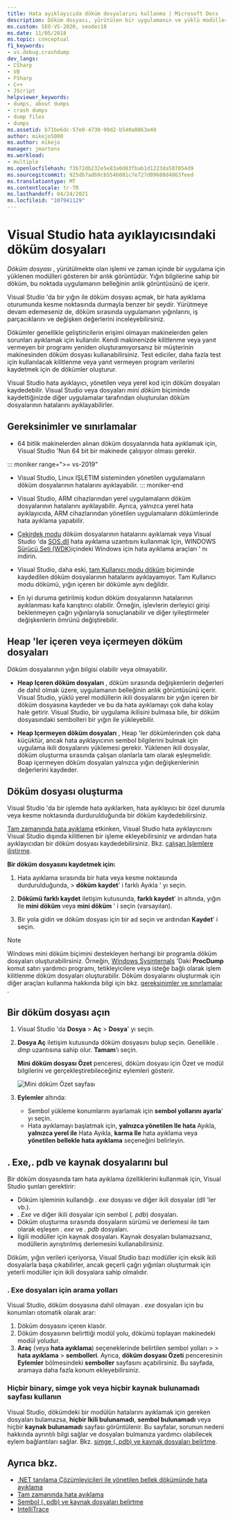 ```yaml
---
title: Hata ayıklayıcıda döküm dosyalarını kullanma | Microsoft Docs
description: Döküm dosyası, yürütülen bir uygulamanın ve yüklü modüllerin anlık görüntüsüdür. Uygulamaya hata ayıklama erişiminizin olmadığı durumlar için bir döküm dosyası oluşturmayı düşünün.
ms.custom: SEO-VS-2020, seodec18
ms.date: 11/05/2018
ms.topic: conceptual
f1_keywords:
- vs.debug.crashdump
dev_langs:
- CSharp
- VB
- FSharp
- C++
- JScript
helpviewer_keywords:
- dumps, about dumps
- crash dumps
- dump files
- dumps
ms.assetid: b71be6dc-57e0-4730-99d2-b540a0863e49
author: mikejo5000
ms.author: mikejo
manager: jmartens
ms.workload:
- multiple
ms.openlocfilehash: f3b72db232e5e83a0d83fbab1d1223da507054d9
ms.sourcegitcommit: 925db7adb9cb554b081c7e727d09680d4863feed
ms.translationtype: MT
ms.contentlocale: tr-TR
ms.lasthandoff: 04/24/2021
ms.locfileid: "107941129"
---
```

# <a name="dump-files-in-the-visual-studio-debugger"></a>Visual Studio hata ayıklayıcısındaki döküm dosyaları

<a name="BKMK_What_is_a_dump_file_"></a>*Döküm dosyası* , yürütülmekte olan işlemi ve zaman içinde bir uygulama için yüklenen modülleri gösteren bir anlık görüntüdür. Yığın bilgilerine sahip bir döküm, bu noktada uygulamanın belleğinin anlık görüntüsünü de içerir.

Visual Studio 'da bir yığın ile döküm dosyası açmak, bir hata ayıklama oturumunda kesme noktasında durmayla benzer bir şeydir. Yürütmeye devam edemeseniz de, döküm sırasında uygulamanın yığınlarını, iş parçacıklarını ve değişken değerlerini inceleyebilirsiniz.

Dökümler genellikle geliştiricilerin erişimi olmayan makinelerden gelen sorunları ayıklamak için kullanılır. Kendi makinenizde kilitlenme veya yanıt vermeyen bir programı yeniden oluşturamıyorsanız bir müşterinin makinesinden döküm dosyası kullanabilirsiniz. Test ediciler, daha fazla test için kullanılacak kilitlenme veya yanıt vermeyen program verilerini kaydetmek için de dökümler oluşturur.

Visual Studio hata ayıklayıcı, yönetilen veya yerel kod için döküm dosyaları kaydedebilir. Visual Studio veya dosyaları *mini döküm* biçiminde kaydettiğinizde diğer uygulamalar tarafından oluşturulan döküm dosyalarının hatalarını ayıklayabilirler.

## <a name="requirements-and-limitations"></a><a name="BKMK_Requirements_and_limitations"></a> Gereksinimler ve sınırlamalar

- 64 bitlik makinelerden alınan döküm dosyalarında hata ayıklamak için, Visual Studio 'Nun 64 bit bir makinede çalışıyor olması gerekir.

::: moniker range=">= vs-2019"
- Visual Studio, Linux IŞLETIM sisteminden yönetilen uygulamaların döküm dosyalarının hatalarını ayıklayabilir. 
::: moniker-end

- Visual Studio, ARM cihazlarından yerel uygulamaların döküm dosyalarının hatalarını ayıklayabilir. Ayrıca, yalnızca yerel hata ayıklayıcıda, ARM cihazlarından yönetilen uygulamaların dökümlerinde hata ayıklama yapabilir.

- [Çekirdek modu](/windows-hardware/drivers/debugger/kernel-mode-dump-files) döküm dosyalarının hatalarını ayıklamak veya Visual Studio 'da [SOS.dll](/dotnet/framework/tools/sos-dll-sos-debugging-extension) hata ayıklama uzantısını kullanmak Için, WINDOWS [Sürücü Seti (WDK)](/windows-hardware/drivers/download-the-wdk)içindeki Windows için hata ayıklama araçları ' nı indirin.

- Visual Studio, daha eski, [tam Kullanıcı modu döküm](/windows/desktop/wer/collecting-user-mode-dumps) biçiminde kaydedilen döküm dosyalarının hatalarını ayıklayamıyor. Tam Kullanıcı modu dökümü, yığın içeren bir dökümle aynı değildir.

- En iyi duruma getirilmiş kodun döküm dosyalarının hatalarının ayıklanması kafa karıştırıcı olabilir. Örneğin, işlevlerin derleyici girişi beklenmeyen çağrı yığınlarıyla sonuçlanabilir ve diğer iyileştirmeler değişkenlerin ömrünü değiştirebilir.

## <a name="dump-files-with-or-without-heaps"></a><a name="BKMK_Dump_files__with_or_without_heaps"></a> Heap 'ler içeren veya içermeyen döküm dosyaları

Döküm dosyalarının yığın bilgisi olabilir veya olmayabilir.

- **Heap Içeren döküm dosyaları** , döküm sırasında değişkenlerin değerleri de dahil olmak üzere, uygulamanın belleğinin anlık görüntüsünü içerir. Visual Studio, yüklü yerel modüllerin ikili dosyalarını bir yığın içeren bir döküm dosyasına kaydeder ve bu da hata ayıklamayı çok daha kolay hale getirir. Visual Studio, bir uygulama ikilisini bulmasa bile, bir döküm dosyasındaki sembolleri bir yığın ile yükleyebilir.

- **Heap Içermeyen döküm dosyaları** , Heap 'ler dökümlerinden çok daha küçüktür, ancak hata ayıklayıcının sembol bilgilerini bulmak için uygulama ikili dosyalarını yüklemesi gerekir. Yüklenen ikili dosyalar, döküm oluşturma sırasında çalışan olanlarla tam olarak eşleşmelidir. Boap içermeyen döküm dosyaları yalnızca yığın değişkenlerinin değerlerini kaydeder.

## <a name="create-a-dump-file"></a><a name="BKMK_Create_a_dump_file"></a> Döküm dosyası oluşturma

Visual Studio 'da bir işlemde hata ayıklarken, hata ayıklayıcı bir özel durumla veya kesme noktasında durdurulduğunda bir döküm kaydedebilirsiniz.

[Tam zamanında hata ayıklama](../debugger/just-in-time-debugging-in-visual-studio.md) etkinken, Visual Studio hata ayıklayıcısını Visual Studio dışında kilitlenen bir işleme ekleyebilirsiniz ve ardından hata ayıklayıcıdan bir döküm dosyası kaydedebilirsiniz. Bkz. [çalışan Işlemlere iliştirme](../debugger/attach-to-running-processes-with-the-visual-studio-debugger.md).

**Bir döküm dosyasını kaydetmek için:**

1. Hata ayıklama sırasında bir hata veya kesme noktasında durdurulduğunda,   >  **döküm kaydet**' i farklı Ayıkla ' yı seçin.

1. **Dökümü farklı kaydet** iletişim kutusunda, **farklı kaydet**' in altında, yığın Ile **mini döküm** veya **mini döküm** ' i seçin (varsayılan).

1. Bir yola gidin ve döküm dosyası için bir ad seçin ve ardından **Kaydet**' i seçin.

>[!NOTE]
>Windows mini döküm biçimini destekleyen herhangi bir programla döküm dosyaları oluşturabilirsiniz. Örneğin, [Windows Sysinternals](/sysinternals/) 'Daki **ProcDump** komut satırı yardımcı programı, tetikleyicilere veya isteğe bağlı olarak işlem kilitlenme döküm dosyaları oluşturabilir. Döküm dosyalarını oluşturmak için diğer araçları kullanma hakkında bilgi için bkz. [gereksinimler ve sınırlamalar](../debugger/using-dump-files.md#BKMK_Requirements_and_limitations) .

## <a name="open-a-dump-file"></a><a name="BKMK_Open_a_dump_file"></a> Bir döküm dosyası açın

1. Visual Studio 'da **Dosya**  >  **Aç**  >  **Dosya**' yı seçin.

1. **Dosya Aç** iletişim kutusunda döküm dosyasını bulup seçin. Genellikle *. dmp* uzantısına sahip olur. **Tamam**’ı seçin.

   **Mini döküm dosyası Özet** penceresi, döküm dosyası için Özet ve modül bilgilerini ve gerçekleştirebileceğiniz eylemleri gösterir.

   ![Mini döküm Özet sayfası](../debugger/media/dbg_dump_summarypage.png "Mini döküm Özet sayfası")

1. **Eylemler** altında:
   - Sembol yükleme konumlarını ayarlamak için **sembol yollarını ayarla**' yı seçin.
   - Hata ayıklamayı başlatmak için, **yalnızca yönetilen Ile hata** Ayıkla, **yalnızca yerel ile** Hata Ayıkla, **karma Ile** hata ayıklama veya **yönetilen bellekle hata ayıklama** seçeneğini belirleyin.

## <a name="find-exe-pdb-and-source-files"></a><a name="BKMK_Find_binaries__symbol___pdb__files__and_source_files"></a> . Exe,. pdb ve kaynak dosyalarını bul

Bir döküm dosyasında tam hata ayıklama özelliklerini kullanmak için, Visual Studio şunları gerektirir:

- Döküm işleminin kullandığı *. exe* dosyası ve diğer ikili dosyalar (dll 'ler vb.).
- *. Exe* ve diğer ikili dosyalar için sembol (*. pdb*) dosyaları.
- Döküm oluşturma sırasında dosyaların sürümü ve derlemesi ile tam olarak eşleşen *. exe* ve *. pdb* dosyaları.
- İlgili modüller için kaynak dosyaları. Kaynak dosyaları bulamazsanız, modüllerin ayrıştırılmış derlemesini kullanabilirsiniz.

Döküm, yığın verileri içeriyorsa, Visual Studio bazı modüller için eksik ikili dosyalarla başa çıkabilirler, ancak geçerli çağrı yığınları oluşturmak için yeterli modüller için ikili dosyalara sahip olmalıdır.

### <a name="search-paths-for-exe-files"></a>. Exe dosyaları için arama yolları

Visual Studio, döküm dosyasına dahil olmayan *. exe* dosyaları için bu konumları otomatik olarak arar:

1. Döküm dosyasını içeren klasör.
2. Döküm dosyasının belirttiği modül yolu, dökümü toplayan makinedeki modül yoludur.
3. **Araç** (veya **hata ayıklama**) seçeneklerinde belirtilen sembol yolları >   >  **hata ayıklama**  >  **sembolleri**. Ayrıca, **döküm dosyası Özeti** penceresinin **Eylemler** bölmesindeki **semboller** sayfasını açabilirsiniz. Bu sayfada, aramaya daha fazla konum ekleyebilirsiniz.

### <a name="use-the-no-binary-no-symbols-or-no-source-found-pages"></a>Hiçbir binary, simge yok veya hiçbir kaynak bulunamadı sayfası kullanın

Visual Studio, dökümdeki bir modülün hatalarını ayıklamak için gereken dosyaları bulamazsa, **hiçbir Ikili bulunamadı**, **sembol bulunamadı** veya hiçbir **kaynak bulunamadı** sayfası görüntülenir. Bu sayfalar, sorunun nedeni hakkında ayrıntılı bilgi sağlar ve dosyaları bulmanıza yardımcı olabilecek eylem bağlantıları sağlar. Bkz. [simge (. pdb) ve kaynak dosyaları belirtme](../debugger/specify-symbol-dot-pdb-and-source-files-in-the-visual-studio-debugger.md).

## <a name="see-also"></a>Ayrıca bkz.

- [.NET tanılama Çözümleyicileri ile yönetilen bellek dökümünde hata ayıklama](../debugger/how-to-debug-managed-memory-dump.md)
- [Tam zamanında hata ayıklama](../debugger/just-in-time-debugging-in-visual-studio.md)
- [Sembol (. pdb) ve kaynak dosyaları belirtme](../debugger/specify-symbol-dot-pdb-and-source-files-in-the-visual-studio-debugger.md)
- [IntelliTrace](../debugger/intellitrace.md)